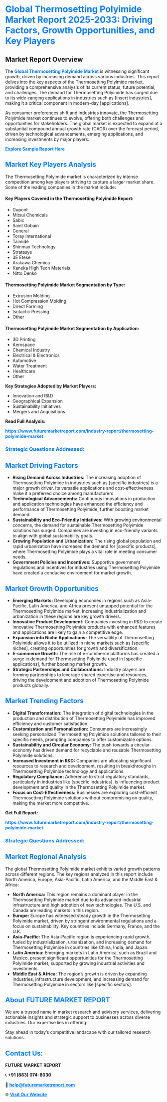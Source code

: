 <h1 style="color: #007BFF;">Global Thermosetting Polyimide Market Report 2025-2033: Driving Factors, Growth Opportunities, and Key Players</h1>

<section id="overview">
<h2>Market Report Overview</h2>
<p>The <a href="https://www.futuremarketreport.com/industry-report/thermosetting-polyimide-market" style="color: #007BFF; text-decoration: none;"><strong>Global Thermosetting Polyimide Market</strong></a> is witnessing significant growth, driven by increasing demand across various industries. This report delves into the key aspects of the Thermosetting Polyimide market, providing a comprehensive analysis of its current status, future potential, and challenges. The demand for Thermosetting Polyimide has surged due to its wide-ranging applications in industries such as [insert industries], making it a critical component in modern-day [applications].</p>
<p>As consumer preferences shift and industries innovate, the Thermosetting Polyimide market continues to evolve, offering both challenges and opportunities for stakeholders. The global market is expected to expand at a substantial compound annual growth rate (CAGR) over the forecast period, driven by technological advancements, emerging applications, and increasing investments by major players.</p>
</section>

<section id="overview">
<p><a href="https://www.futuremarketreport.com/request-sample/reportId=30003" style="color: #007BFF; text-decoration: none;"><strong>Explore Sample Report Here</strong></a></p>
</section>

<section id="key-players">
<h2 style="color: #007BFF;">Market Key Players Analysis</h2>
<p>The Thermosetting Polyimide market is characterized by intense competition among key players striving to capture a larger market share. Some of the leading companies in the market include:</p>
<h4>Key Players Covered in the Thermosetting Polyimide Report:</h4>
<ul><li>Dupont</li><li>Mitsui Chemicals</li><li>Sabic</li><li>Saint Gobain</li><li>General</li><li>Toray International</li><li>Taimide</li><li>Shinmax Technology</li><li>Stratasys</li><li>3E Etese</li><li>Arakawa Chemica</li><li>Kaneka High Tech Materials</li><li>Nitto Denko</li></ul>
<h4>Thermosetting Polyimide Market Segmentation by Type:</h4>
<ul><li>Extrusion Molding</li><li>Hot Compression Molding</li><li>Direct Forming</li><li>Isotactic Pressing</li><li>Other</li></ul>

<h4>Thermosetting Polyimide Market Segmentation by Application:</h4>
<ul><li>3D Printing</li><li>Aerospace</li><li>Chemical Industry</li><li>Electrical &amp; Electronics</li><li>Automotive</li><li>Water Treatment</li><li>Healthcare</li><li>Other</li></ul>
<p><strong>Key Strategies Adopted by Market Players:</strong></p>
<ul>
<li>Innovation and R&D</li>
<li>Geographical Expansion</li>
<li>Sustainability Initiatives</li>
<li>Mergers and Acquisitions</li>
</ul>
</section>

<section>
<p><strong>Read Full Analysis: </strong></p><a href="https://www.futuremarketreport.com/industry-report/thermosetting-polyimide-market" style="color: #007BFF; text-decoration: none;"><strong>https://www.futuremarketreport.com/industry-report/thermosetting-polyimide-market</strong></a>
<h3 style="color: #007BFF;">Strategic Questions Addressed:</h3>
</section>

<section id="driving-factors">
<h2 style="color: #007BFF;">Market Driving Factors</h2>
<ul>
<li><strong>Rising Demand Across Industries:</strong> The increasing adoption of Thermosetting Polyimide in industries such as [specific industries] is a major growth driver. Its versatile applications and cost-effectiveness make it a preferred choice among manufacturers.</li>
<li><strong>Technological Advancements:</strong> Continuous innovations in production and application technologies have enhanced the efficiency and performance of Thermosetting Polyimide, further boosting market demand.</li>
<li><strong>Sustainability and Eco-Friendly Initiatives:</strong> With growing environmental concerns, the demand for sustainable Thermosetting Polyimide solutions has surged. Companies are investing in eco-friendly variants to align with global sustainability goals.</li>
<li><strong>Growing Population and Urbanization:</strong> The rising global population and rapid urbanization have increased the demand for [specific products], where Thermosetting Polyimide plays a vital role in meeting consumer needs.</li>
<li><strong>Government Policies and Incentives:</strong> Supportive government regulations and incentives for industries using Thermosetting Polyimide have created a conducive environment for market growth.</li>
</ul>
</section>

<section id="growth-opportunities">
<h2 style="color: #007BFF;">Market Growth Opportunities</h2>
<ul>
<li><strong>Emerging Markets:</strong> Developing economies in regions such as Asia-Pacific, Latin America, and Africa present untapped potential for the Thermosetting Polyimide market. Increasing industrialization and urbanization in these regions are key growth drivers.</li>
<li><strong>Innovative Product Development:</strong> Companies investing in R&D to create innovative Thermosetting Polyimide products with enhanced features and applications are likely to gain a competitive edge.</li>
<li><strong>Expansion into Niche Applications:</strong> The versatility of Thermosetting Polyimide allows it to be utilized in niche markets such as [specific niches], creating opportunities for growth and diversification.</li>
<li><strong>E-commerce Growth:</strong> The rise of e-commerce platforms has created a surge in demand for Thermosetting Polyimide used in [specific applications], further boosting market growth.</li>
<li><strong>Strategic Partnerships and Collaborations:</strong> Industry players are forming partnerships to leverage shared expertise and resources, driving the development and adoption of Thermosetting Polyimide products globally.</li>
</ul>
</section>

<section id="trending-factors">
<h2 style="color: #007BFF;">Market Trending Factors</h2>
<ul>
<li><strong>Digital Transformation:</strong> The integration of digital technologies in the production and distribution of Thermosetting Polyimide has improved efficiency and customer satisfaction.</li>
<li><strong>Customization and Personalization:</strong> Consumers are increasingly seeking personalized Thermosetting Polyimide solutions tailored to their specific needs, prompting companies to offer customizable options.</li>
<li><strong>Sustainability and Circular Economy:</strong> The push towards a circular economy has driven demand for recyclable and reusable Thermosetting Polyimide solutions.</li>
<li><strong>Increased Investment in R&D:</strong> Companies are allocating significant resources to research and development, resulting in breakthroughs in Thermosetting Polyimide technology and applications.</li>
<li><strong>Regulatory Compliance:</strong> Adherence to strict regulatory standards, particularly in industries like [specific industries], is influencing product development and quality in the Thermosetting Polyimide market.</li>
<li><strong>Focus on Cost-Effectiveness:</strong> Businesses are exploring cost-efficient Thermosetting Polyimide solutions without compromising on quality, making the market more competitive.</li>
</ul>
</section>

<section>
<p><strong>Get Full Report: </strong></p><a href="https://www.futuremarketreport.com/industry-report/thermosetting-polyimide-market" style="color: #007BFF; text-decoration: none;"><strong>https://www.futuremarketreport.com/industry-report/thermosetting-polyimide-market</strong></a>
<h3 style="color: #007BFF;">Strategic Questions Addressed:</h3>
</section>


<section id="regional-analysis">
<h2 style="color: #007BFF;">Market Regional Analysis</h2>
<p>The global Thermosetting Polyimide market exhibits varied growth patterns across different regions. The key regions analyzed in this report include North America, Europe, Asia-Pacific, Latin America, and the Middle East & Africa:</p>
<ul>
<li><strong>North America:</strong> This region remains a dominant player in the Thermosetting Polyimide market due to its advanced industrial infrastructure and high adoption of new technologies. The U.S. and Canada are leading markets in this region.</li>
<li><strong>Europe:</strong> Europe has witnessed steady growth in the Thermosetting Polyimide market, driven by stringent environmental regulations and a focus on sustainability. Key countries include Germany, France, and the U.K.</li>
<li><strong>Asia-Pacific:</strong> The Asia-Pacific region is experiencing rapid growth, fueled by industrialization, urbanization, and increasing demand for Thermosetting Polyimide in countries like China, India, and Japan.</li>
<li><strong>Latin America:</strong> Emerging markets in Latin America, such as Brazil and Mexico, present significant opportunities for the Thermosetting Polyimide market, supported by growing industrial activities and investments.</li>
<li><strong>Middle East & Africa:</strong> The region’s growth is driven by expanding industries, infrastructure development, and increasing demand for Thermosetting Polyimide in sectors like [specific sectors].</li>
</ul>
</section>

<footer>
<h2 style="color: #007BFF;">About FUTURE MARKET REPORT</h2>
<p>We are a trusted name in market research and advisory services, delivering actionable insights and strategic support to businesses across diverse industries. Our expertise lies in offering:</p>

<p>Stay ahead in today’s competitive landscape with our tailored research solutions.</p>

<h2 style="color: #007BFF;">Contact Us:</h2>
<p><strong>FUTURE MARKET REPORT</strong></p>
<p>📞 <strong>+91 (883) 074-8030</strong></p>
<p>📧 <strong><a href="mailto:help@futuremarketreport.com" style="color: #007BFF;">help@futuremarketreport.com</a></strong></p>
<p>🌐 <strong><a href="https://www.futuremarketreport.com/" style="color: #007BFF;">Visit Our Website</a></strong></p>
</footer>